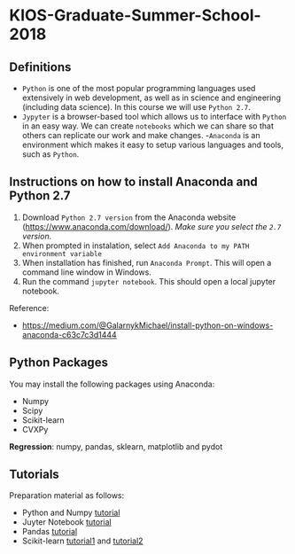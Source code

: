 # KIOS-Graduate-Summer-School-2018
## Definitions
- `Python` is one of the most popular programming languages used extensively in web development, as well as in science and engineering (including data science). In this course we will use `Python 2.7`.
- `Jypyter` is a browser-based tool which allows us to interface with `Python` in an easy way. We can create `notebooks` which we can share so that others can replicate our work and make changes.
-`Anaconda` is an environment which makes it easy to setup various languages and tools, such as `Python`. 


## Instructions on how to install Anaconda and Python 2.7

1. Download `Python 2.7 version` from the Anaconda website (https://www.anaconda.com/download/). *Make sure you select the `2.7` version.* 
2. When prompted in instalation, select `Add Anaconda to my PATH environment variable` 
3. When installation has finished, run `Anaconda Prompt`. This will open a command line window in Windows.
4. Run the command `jupyter notebook`. This should open a local jupyter notebook.

Reference:
- https://medium.com/@GalarnykMichael/install-python-on-windows-anaconda-c63c7c3d1444

## Python Packages

You may install the following packages using Anaconda:

- Numpy
- Scipy
- Scikit-learn
- CVXPy

**Regression**: numpy, pandas, sklearn, matplotlib and pydot

## Tutorials
Preparation material as follows:
- Python and Numpy [tutorial](http://cs231n.github.io/python-numpy-tutorial/#python)
- Juyter Notebook [tutorial](https://medium.com/codingthesmartway-com-blog/getting-started-with-jupyter-notebook-for-python-4e7082bd5d46)
- Pandas [tutorial](https://pandas.pydata.org/pandas-docs/stable/10min.html)
- Scikit-learn [tutorial1](https://machinelearningmastery.com/a-gentle-introduction-to-scikit-learn-a-python-machine-learning-library/) and [tutorial2](http://scikit-learn.org/stable/tutorial/statistical_inference/supervised_learning.html)

